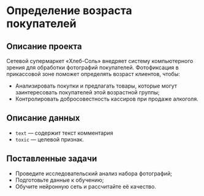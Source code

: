 # Определение возраста покупателей

## Описание проекта

Сетевой супермаркет «Хлеб-Соль» внедряет систему компьютерного зрения для обработки фотографий покупателей. Фотофиксация в прикассовой зоне поможет определять возраст клиентов, чтобы:

- Анализировать покупки и предлагать товары, которые могут заинтересовать покупателей этой возрастной группы;
- Контролировать добросовестность кассиров при продаже алкоголя.

## Описание данных

- `text` — содержит текст комментария
- `toxic` — целевой признак.
    
## Поставленные задачи

- Проведите исследовательский анализ набора фотографий;
- Подготовьте данные к обучению;
- Обучите нейронную сеть и рассчитайте её качество.
